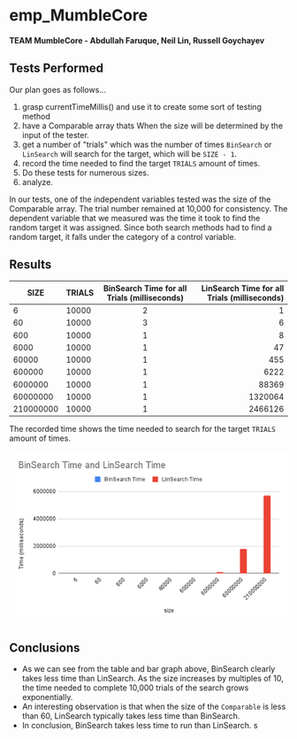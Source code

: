 # emp_MumbleCore
#### TEAM MumbleCore - Abdullah Faruque, Neil Lin, Russell Goychayev
## Tests Performed
Our plan goes as follows...
1. grasp currentTimeMillis() and use it to create some sort of testing method
2. have a Comparable array thats When the size will be determined by the input of the tester.
3. get a number of "trials" which was the number of times <code>BinSearch</code> or <code>LinSearch</code> will search for the target, which will be <code>SIZE - 1</code>.
4. record the time needed to find the target <code>TRIALS</code> amount of times.
5. Do these tests for numerous sizes.
6. analyze.

In our tests, one of the independent variables tested was the size of the Comparable array. The trial number remained at 10,000 for consistency. The dependent variable that we measured was the time it took to find the random target it was assigned. Since both search methods had to find a random target, it falls under the category of a control variable.


## Results

| SIZE | TRIALS | BinSearch Time for all Trials (milliseconds)  | LinSearch Time for all Trials (milliseconds) |
|-----------------|:-------------|:---------------:|---------------:|
| 6         | 10000         | 2      | 1                  |
| 60        | 10000         | 3      | 6                  |
| 600       | 10000         | 1      | 8                  |
| 6000      | 10000         | 1      | 47                 |
| 60000     | 10000         | 1      | 455                |
| 600000    | 10000         | 1      | 6222               |
| 6000000   | 10000         | 1      | 88369              |
| 60000000  | 10000         | 1      | 1320064            |
| 210000000 | 10000         | 1      | 2466126            |

The recorded time shows the time needed to search for the target <code>TRIALS</code> amount of times. 

![alt text](https://github.com/lineil28/emp_MumbleCore/blob/main/BinSearch%20Time%20and%20LinSearch%20Time.png)
## Conclusions
* As we can see from the table and bar graph above, BinSearch clearly takes less time than LinSearch. As the size increases by multiples of 10, the time needed to complete 10,000 trials of the search grows exponentially.
* An interesting observation is that when the size of the <code>Comparable</code> is less than 60, LinSearch typically takes less time than BinSearch.
* In conclusion, BinSearch takes less time to run than LinSearch. s
